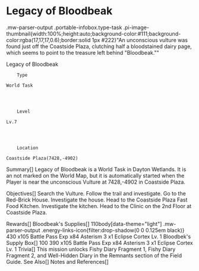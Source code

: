 # Legacy of Bloodbeak

.mw-parser-output .portable-infobox.type-task .pi-image-thumbnail{width:100%;height:auto;background-color:#111;background-color:rgba(17,17,17,0.6);border:solid 1px #222}"An unconscious vulture was found just off the Coastside Plaza, clutching half a bloodstained dairy page, which seems to point to the treasure left behind "Bloodbeak.""

Legacy of Bloodbeak

	

	
		Type
	
	World Task



	
		Level
	
	Lv.7



	
		Location
	
	Coastside Plaza(7428,-4902)





Summary[]
Legacy of Bloodbeak is a World Task in Dayton Wetlands. It is an not marked on the World Map, but it is automatically started when the Player is near the unconscious Vulture at 7428,-4902 in Coastside Plaza.

Objectives[]
Search the Vulture.
Follow the trail and investigate.
Go to the Red-Brick House.
Investigate the house.
Head to the Coastside Plaza Fast Food Kitchen.
Investigate the kitchen.
Head to the Clinic on the 2nd Floor at Coastside Plaza.


Rewards[]
Bloodbeak's Supplies[]
 110body[data-theme="light"] .mw-parser-output .energy-links-icon{filter:drop-shadow(0 0 0.125em black)}
430
x105 Battle Pass Exp
x84 Asterism
 3
x1 Eclipse Cortex Lv. 1
Bloodbek's Supply Box[]
 100
390
x105 Battle Pass Exp
x84 Asterism
 3
x1 Eclipse Cortex Lv. 1
Trivia[]
This mission unlocks Fishy Diary Fragment 1, Fishy Diary Fragment 2, and Well-Hidden Diary in the Remnants section of the Field Guide.
See Also[]
Notes and References[]
